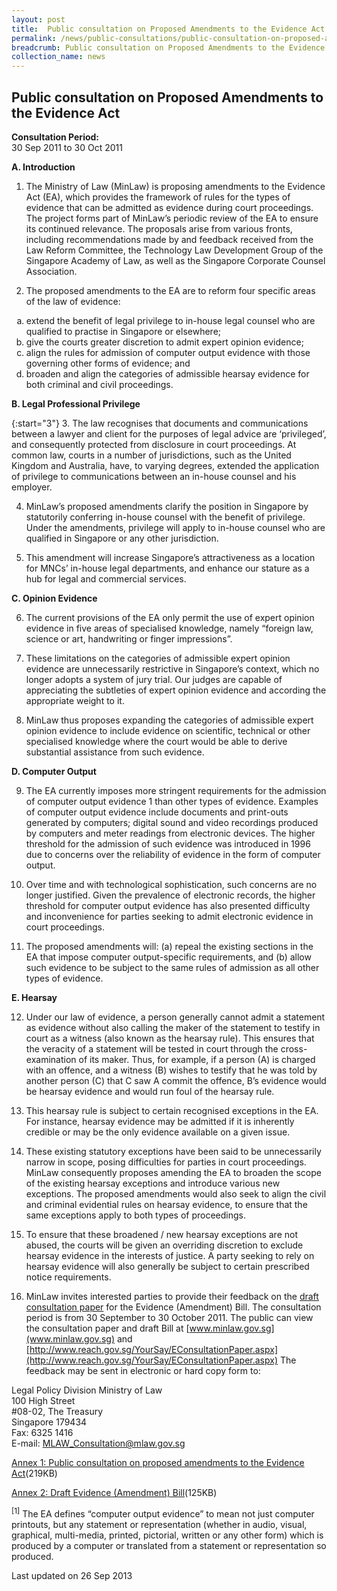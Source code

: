 ```yaml
---
layout: post
title:  Public consultation on Proposed Amendments to the Evidence Act
permalink: /news/public-consultations/public-consultation-on-proposed-amendments-to-the-evidence-act/
breadcrumb: Public consultation on Proposed Amendments to the Evidence Act
collection_name: news
---
```


Public consultation on Proposed Amendments to the Evidence Act
---

**Consultation Period:**  
30 Sep 2011 to 30 Oct 2011

**A. Introduction**

1. The Ministry of Law (MinLaw) is proposing amendments to the Evidence Act (EA), which provides the framework of rules for the types of evidence that can be admitted as evidence during court proceedings. The project forms part of MinLaw’s periodic review of the EA to ensure its continued relevance. The proposals arise from various fronts, including recommendations made by and feedback received from the Law Reform Committee, the Technology Law Development Group of the Singapore Academy of Law, as well as the Singapore Corporate Counsel Association.

2. The proposed amendments to the EA are to reform four specific areas of the law of evidence:

<ol style="list-style-type: lower-alpha">
  <li>extend the benefit of legal privilege to in-house legal counsel who are qualified to practise in Singapore or elsewhere;</li>
  <li>give the courts greater discretion to admit expert opinion evidence;</li>
  <li>align the rules for admission of computer output evidence with those governing other forms of evidence; and</li>
  <li>broaden and align the categories of admissible hearsay evidence for both criminal and civil proceedings.</li>
</ol>

**B. Legal Professional Privilege**

{:start="3"}
3. The law recognises that documents and communications between a lawyer and client for the purposes of legal advice are ‘privileged’, and consequently protected from disclosure in court proceedings. At common law, courts in a number of jurisdictions, such as the United Kingdom and Australia, have, to varying degrees, extended the application of privilege to communications between an in-house counsel and his employer.

4. MinLaw’s proposed amendments clarify the position in Singapore by statutorily conferring in-house counsel with the benefit of privilege. Under the amendments, privilege will apply to in-house counsel who are qualified in Singapore or any other jurisdiction. 

5. This amendment will increase Singapore’s attractiveness as a location for MNCs’ in-house legal departments, and enhance our stature as a hub for legal and commercial services.

**C. Opinion Evidence**

6. The current provisions of the EA only permit the use of expert opinion evidence in five areas of specialised knowledge, namely “foreign law, science or art, handwriting or finger impressions”.

7. These limitations on the categories of admissible expert opinion evidence are unnecessarily restrictive in Singapore’s context, which no longer adopts a system of jury trial. Our judges are capable of appreciating the subtleties of expert opinion evidence and according the appropriate weight to it.

8. MinLaw thus proposes expanding the categories of admissible expert opinion evidence to include evidence on scientific, technical or other specialised knowledge where the court would be able to derive substantial assistance from such evidence.

**D. Computer Output**

9. The EA currently imposes more stringent requirements for the admission of computer output evidence 1 than other types of evidence. Examples of computer output evidence include documents and print-outs generated by computers; digital sound and video recordings produced by computers and meter readings from electronic devices. The higher threshold for the admission of such evidence was introduced in 1996 due to concerns over the reliability of evidence in the form of computer output.

10. Over time and with technological sophistication, such concerns are no longer justified. Given the prevalence of electronic records, the higher threshold for computer output evidence has also presented difficulty and inconvenience for parties seeking to admit electronic evidence in court proceedings.

11. The proposed amendments will: (a) repeal the existing sections in the EA that impose computer output-specific requirements, and (b) allow such evidence to be subject to the same rules of admission as all other types of evidence.

**E. Hearsay**

12. Under our law of evidence, a person generally cannot admit a statement as evidence without also calling the maker of the statement to testify in court as a witness (also known as the hearsay rule). This ensures that the veracity of a statement will be tested in court through the cross-examination of its maker. Thus, for example, if a person (A) is charged with an offence, and a witness (B) wishes to testify that he was told by another person (C) that C saw A commit the offence, B’s evidence would be hearsay evidence and would run foul of the hearsay rule.

13. This hearsay rule is subject to certain recognised exceptions in the EA. For instance, hearsay evidence may be admitted if it is inherently credible or may be the only evidence available on a given issue.

14. These existing statutory exceptions have been said to be unnecessarily narrow in scope, posing difficulties for parties in court proceedings. MinLaw consequently proposes amending the EA to broaden the scope of the existing hearsay exceptions and introduce various new exceptions. The proposed amendments would also seek to align the civil and criminal evidential rules on hearsay evidence, to ensure that the same exceptions apply to both types of proceedings.

15. To ensure that these broadened / new hearsay exceptions are not abused, the courts will be given an overriding discretion to exclude hearsay evidence in the interests of justice. A party seeking to rely on hearsay evidence will also generally be subject to certain prescribed notice requirements.

16. MinLaw invites interested parties to provide their feedback on the [draft consultation paper](files/linkclickbd8a.pdf/) for the Evidence (Amendment) Bill. The consultation period is from 30 September to 30 October 2011. The public can view the consultation paper and draft Bill at [www.minlaw.gov.sg](www.minlaw.gov.sg) and [http://www.reach.gov.sg/YourSay/EConsultationPaper.aspx](http://www.reach.gov.sg/YourSay/EConsultationPaper.aspx) The feedback may be sent in electronic or hard copy form to:

<p class="address-centered">
Legal Policy Division
Ministry of Law<br>
100 High Street<br>
#08-02, The Treasury<br>
Singapore 179434<br>
Fax: 6325 1416<br>
E-mail: <a href="mailto:iMLAW_Consultation@mlaw.gov.sg">MLAW_Consultation@mlaw.gov.sg</a>
</p>

[Annex 1: Public consultation on proposed amendments to the Evidence Act](/files/linkclickbd8a.pdf/)(219KB)

[Annex 2: Draft Evidence (Amendment) Bill](/files/linkclick5231.pdf/)(125KB)

<sup>[1]</sup> The EA defines “computer output evidence” to mean not just computer printouts, but any statement or representation (whether in audio, visual, graphical, multi-media, printed, pictorial, written or any other form) which is produced by a computer or translated from a statement or representation so produced.


<p class="right-side-updated">Last updated on 26 Sep 2013</p>
